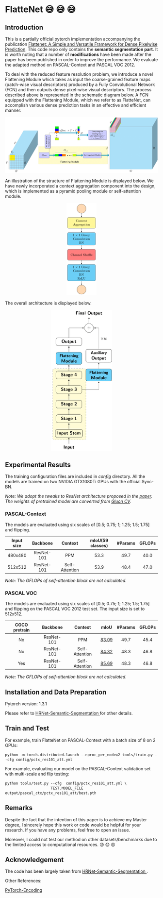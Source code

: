# FlatteNet :sweat_smile: :sweat_smile: :sweat_smile:

## Introduction
This is a partially official pytorch implementation accompanying the publication 
[Flattenet: A Simple and Versatile Framework for Dense Pixelwise Prediction]( http://ieeexplore.ieee.org/stamp/stamp.jsp?tp=&arnumber=8932465&isnumber=8600701).
This code repo only contains the **semantic segmentation part**. It is worth noting that 
a number of **modifications** have been made after the paper has been published in order to 
improve the performance. We evaluate the adapted method on PASCAL-Context and PASCAL VOC 2012.

To deal with the reduced feature resolution problem, we introduce a novel Flattening Module 
which takes as input the coarse-grained feature maps (patch-wise visual descriptors) produced by 
a Fully Convolutional Network (FCN) and then outputs dense pixel-wise visual descriptors. 
The process described above is represented in the schematic diagram below. 
A FCN equipped with the Flattening Module, which we refer to as FlatteNet, can accomplish various 
dense prediction tasks in an effective and efficient manner. 
<p align="center">
<img src="figures/flattenmodule-1.png" width="800">
</p>

An illustration of the structure of Flattening Module is displayed below. We have newly incorporated a context
aggregation component into the design, which is implemented as a pyramid pooling module or self-attention
module.

<p align="center">
<img src="figures/gconv-1.png" width="100">
</p>

The overall architecture is displayed below.

<p align="center">
  <img src="figures/flattenet-1.png" width="200">
</p>

## Experimental Results
The training configuration files are included in *config* directory. 
All the models are trained on two NVIDIA GTX1080Ti GPUs with the official
Sync-BN.

*Note: We adopt the tweaks to ResNet architecture proposed* 
*in the [paper](https://arxiv.org/abs/1812.01187).*
*The weights of pretrained model are converted from* 
*[Gluon CV](https://github.com/dmlc/gluon-cv).*
### PASCAL-Context
The models are evaluated using six scales of 
[0.5; 0.75; 1; 1.25; 1.5; 1.75] and flipping. 

| Input size | Backbone | Context | mIoU(59 classes) | \#Params | GFLOPs |
| :--: | :--: | :--: | :--: | :--: | :--: |
| 480x480 | ResNet-101 | PPM | 53.3 | 49.7 | 40.0 |
| 512x512 | ResNet-101 | Self-Attention | 53.9 | 48.4 | 47.0|

*Note: The GFLOPs of self-attention block are not calculated.*

### PASCAL VOC
The models are evaluated using six scales of 
[0.5; 0.75; 1; 1.25; 1.5; 1.75] and flipping on the PASCAL VOC 2012 test set.
The input size is set to 512x512.

| COCO pretrain | Backbone | Context | mIoU | \#Params | GFLOPs |
| :--: | :--: | :--: | :--: | :--: | :--: |
| No | ResNet-101 | PPM | [83.09](http://host.robots.ox.ac.uk:8080/leaderboard/displaylb_main.php?challengeid=11&compid=5) | 49.7 | 45.4 |
| No | ResNet-101 | Self-Attention | [84.32](http://host.robots.ox.ac.uk:8080/leaderboard/displaylb_main.php?challengeid=11&compid=5) | 48.3 | 46.8|
| Yes | ResNet-101 | Self-Attention | [85.69](http://host.robots.ox.ac.uk:8080/leaderboard/displaylb_main.php?challengeid=11&compid=6) | 48.3 | 46.8|

*Note: The GFLOPs of self-attention block are not calculated.*

## Installation and Data Preparation
Pytorch version: 1.3.1

Please refer to [HRNet-Semantic-Segmentation ](https://github.com/HRNet/HRNet-Semantic-Segmentation/tree/pytorch-v1.1)
for other details.
## Train and Test
For example, train FlatteNet on PASCAL-Context with a batch size of 8 on 2 GPUs:
```
python -m torch.distributed.launch --nproc_per_node=2 tools/train.py --cfg config/pctx_res101_att.yml
```
For example, evaluating our model on the PASCAL-Context validation set with multi-scale and flip testing:
```
python tools/test.py --cfg  config/pctx_res101_att.yml \
                     TEST.MODEL_FILE output/pascal_ctx/pctx_res101_att/best.pth
```
## Remarks
Despite the fact that the intention of this paper is to achieve my Master degree, 
I sincerely hope this work or code would be helpful for your research. If you 
have any problems, feel free to open an issue.

Moreover, I could not test our method on other datasets/benchmarks due to the 
limited access to computational resources. :disappointed: :disappointed: :disappointed:

## Acknowledgement
The code has been largely taken from [HRNet-Semantic-Segmentation ](https://github.com/HRNet/HRNet-Semantic-Segmentation/tree/pytorch-v1.1).

Other References:

[PyTorch-Encoding](https://github.com/zhanghang1989/PyTorch-Encoding)
